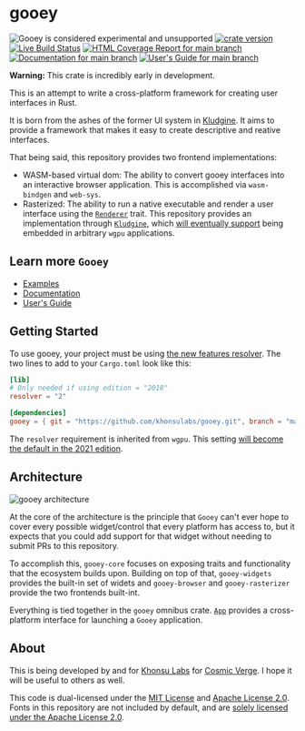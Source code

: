 # gooey

![Gooey is considered experimental and unsupported](https://img.shields.io/badge/status-experimental-blueviolet)
[![crate version](https://img.shields.io/crates/v/gooey.svg)](https://crates.io/crates/gooey)
[![Live Build Status](https://img.shields.io/github/workflow/status/khonsulabs/gooey/Tests/main)](https://github.com/khonsulabs/gooey/actions?query=workflow:Tests)
[![HTML Coverage Report for `main` branch](https://khonsulabs.github.io/gooey/coverage/badge.svg)](https://gooey.rs/coverage/)
[![Documentation for `main` branch](https://img.shields.io/badge/docs-main-informational)](https://gooey.rs/main/gooey/)
[![User's Guide for `main` branch](https://img.shields.io/badge/guide-mdbook-informational)](https://gooey.rs/guide/)

**Warning:** This crate is incredibly early in development.

This is an attempt to write a cross-platform framework for creating user interfaces in Rust.

It is born from the ashes of the former UI system in [Kludgine][kludgine]. It aims to provide a framework that makes it easy to create descriptive and reative interfaces.

That being said, this repository provides two frontend implementations:

* WASM-based virtual dom: The ability to convert gooey interfaces into an interactive browser application. This is accomplished via `wasm-bindgen` and `web-sys`.
* Rasterized: The ability to run a native executable and render a user interface using the [`Renderer`](https://gooey.rs/main/gooey/renderer/trait.Renderer.html) trait. This repository provides an implementation through [`Kludgine`][kludgine], which [will eventually support](https://github.com/khonsulabs/kludgine/issues/51) being embedded in arbitrary `wgpu` applications.

## Learn more `Gooey`

* [Examples](./gooey/examples)
* [Documentation](https://gooey.rs/main/gooey/)
* [User's Guide](https://gooey.rs/guide/)

## Getting Started

To use gooey, your project must be using [the new features
resolver](https://doc.rust-lang.org/cargo/reference/features.html#feature-resolver-version-2). The two
lines to add to your `Cargo.toml` look like this:

```toml
[lib]
# Only needed if using edition = "2018"
resolver = "2"

[dependencies]
gooey = { git = "https://github.com/khonsulabs/gooey.git", branch = "main" }
```

The `resolver` requirement is inherited from `wgpu`. This setting [will become
the default in the 2021
edition](https://github.com/rust-lang/cargo/issues/9048).

## Architecture

![gooey architecture](./Gooey.png)

At the core of the architecture is the principle that `Gooey` can't ever hope to cover every possible widget/control that every platform has access to, but it expects that you could add support for that widget without needing to submit PRs to this repository.

To accomplish this, `gooey-core` focuses on exposing traits and functionality that the ecosystem builds upon. Building on top of that, `gooey-widgets` provides the built-in set of widets and `gooey-browser` and `gooey-rasterizer` provide the two frontends built-int.

Everything is tied together in the `gooey` omnibus crate. [`App`](https://gooey.rs/main/gooey/struct.App.html) provides a cross-platform interface for launching a `Gooey` application.

## About

This is being developed by and for [Khonsu Labs](https://khonsulabs.com/) for [Cosmic Verge](https://github.com/khonsulabs/cosmicverge). I hope it will be useful to others as well.

This code is dual-licensed under the [MIT License](./LICENSE-MIT) and [Apache License 2.0](./LICENSE-APACHE). Fonts in this repository are not included by default, and are [solely licensed under the Apache License 2.0](./fonts/README.md).

[Kludgine]: https://github.com/khonsulabs/kludgine
